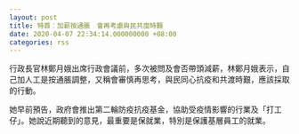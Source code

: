 ```yaml
---
layout: post
title: 特首︰加薪按通脹　會再考慮與民共度時艱
date: 2020-04-07 22:34:14.000000000 +08:00
categories: rss
---
```


行政長官林鄭月娥出席行政會議前，多次被問及會否帶頭減薪，林鄭月娥表示，自己加人工是按通脹調整，又稱會審慎再思考，與民同心抗疫和共渡時艱，應該採取的行動。

她早前預告，政府會推出第二輪防疫抗疫基金，協助受疫情影響的行業及「打工仔」。她說近期聽到的意見，最重要是保就業，特別是保護基層員工的就業。
